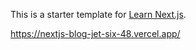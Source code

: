 This is a starter template for [Learn Next.js](https://nextjs.org/learn).

https://nextjs-blog-jet-six-48.vercel.app/